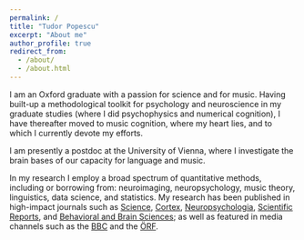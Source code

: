 ```yaml
---
permalink: /
title: "Tudor Popescu"
excerpt: "About me"
author_profile: true
redirect_from: 
  - /about/
  - /about.html
---
```


I am an Oxford graduate with a passion for science and for music. Having built-up a methodological toolkit for psychology and neuroscience in my graduate studies (where I did psychophysics and numerical cognition), I have thereafter moved to music cognition, where my heart lies, and to which I currently devote my efforts. 

I am presently a postdoc at the University of Vienna, where I investigate the brain bases of our capacity for language and music.

In my research I employ a broad spectrum of quantitative methods, including or borrowing from: neuroimaging, neuropsychology, music theory, linguistics, data science, and statistics. My research has been published in high-impact journals such as [Science](https://science.sciencemag.org/content/366/6468/944), [Cortex](https://www.sciencedirect.com/science/article/pii/S0010945218303356?via%3Dihub), [Neuropsychologia](https://www.sciencedirect.com/science/article/pii/S0028393215302682), [Scientific Reports](https://www.nature.com/articles/s41598-018-35873-8), and [Behavioral and Brain Sciences](https://www.cambridge.org/core/journals/behavioral-and-brain-sciences/article/dynamic-hierarchical-cognition-music-and-language-demand-further-types-of-abstracta/2A06A50DAF15EBCC9918B86715178E01); as well as featured in media channels such as the [BBC](http://news.bbc.co.uk/today/hi/today/newsid_9687000/9687032.stm) and the [ÖRF](https://science.orf.at/v2/stories/2994714/).
